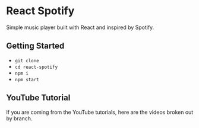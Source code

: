 # React Spotify
Simple music player built with React and inspired by Spotify.

## Getting Started
- `git clone `
- `cd react-spotify`
- `npm i`
- `npm start`

## YouTube Tutorial
If you are coming from the YouTube tutorials, here are the videos broken out by branch.


